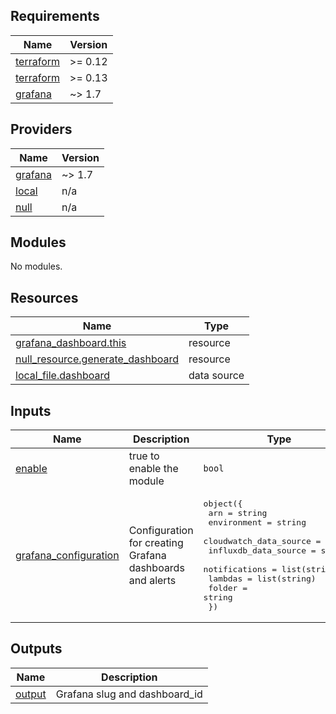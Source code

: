 ## Requirements

| Name | Version |
|------|---------|
| <a name="requirement_terraform"></a> [terraform](#requirement\_terraform) | >= 0.12 |
| <a name="requirement_terraform"></a> [terraform](#requirement\_terraform) | >= 0.13 |
| <a name="requirement_grafana"></a> [grafana](#requirement\_grafana) | ~> 1.7 |

## Providers

| Name | Version |
|------|---------|
| <a name="provider_grafana"></a> [grafana](#provider\_grafana) | ~> 1.7 |
| <a name="provider_local"></a> [local](#provider\_local) | n/a |
| <a name="provider_null"></a> [null](#provider\_null) | n/a |

## Modules

No modules.

## Resources

| Name | Type |
|------|------|
| [grafana_dashboard.this](https://registry.terraform.io/providers/grafana/grafana/latest/docs/resources/dashboard) | resource |
| [null_resource.generate_dashboard](https://registry.terraform.io/providers/hashicorp/null/latest/docs/resources/resource) | resource |
| [local_file.dashboard](https://registry.terraform.io/providers/hashicorp/local/latest/docs/data-sources/file) | data source |

## Inputs

| Name | Description | Type | Default | Required |
|------|-------------|------|---------|:--------:|
| <a name="input_enable"></a> [enable](#input\_enable) | true to enable the module | `bool` | `false` | no |
| <a name="input_grafana_configuration"></a> [grafana\_configuration](#input\_grafana\_configuration) | Configuration for creating Grafana dashboards and alerts | <pre>object({<br>    arn                    = string<br>    environment            = string<br>    cloudwatch_data_source = string<br>    influxdb_data_source   = string<br>    notifications          = list(string)<br>    lambdas                = list(string)<br>    folder                 = string<br>  })</pre> | n/a | yes |

## Outputs

| Name | Description |
|------|-------------|
| <a name="output_output"></a> [output](#output\_output) | Grafana slug and dashboard\_id |
